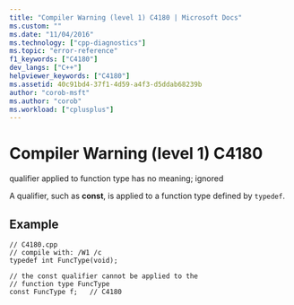 ```yaml
---
title: "Compiler Warning (level 1) C4180 | Microsoft Docs"
ms.custom: ""
ms.date: "11/04/2016"
ms.technology: ["cpp-diagnostics"]
ms.topic: "error-reference"
f1_keywords: ["C4180"]
dev_langs: ["C++"]
helpviewer_keywords: ["C4180"]
ms.assetid: 40c91bd4-37f1-4d59-a4f3-d5ddab68239b
author: "corob-msft"
ms.author: "corob"
ms.workload: ["cplusplus"]
---
```

# Compiler Warning (level 1) C4180
qualifier applied to function type has no meaning; ignored  
  
 A qualifier, such as **const**, is applied to a function type defined by `typedef`.  
  
## Example  
  
```  
// C4180.cpp  
// compile with: /W1 /c  
typedef int FuncType(void);  
  
// the const qualifier cannot be applied to the  
// function type FuncType  
const FuncType f;   // C4180  
```